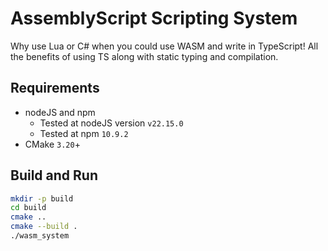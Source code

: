 # AssemblyScript Scripting System

Why use Lua or C# when you could use WASM and write in TypeScript! All the benefits of using TS along with static typing and compilation.

## Requirements

- nodeJS and npm
  - Tested at nodeJS version `v22.15.0`
  - Tested at npm `10.9.2`
- CMake `3.20`+

## Build and Run

```bash
mkdir -p build
cd build
cmake ..
cmake --build .
./wasm_system
```
